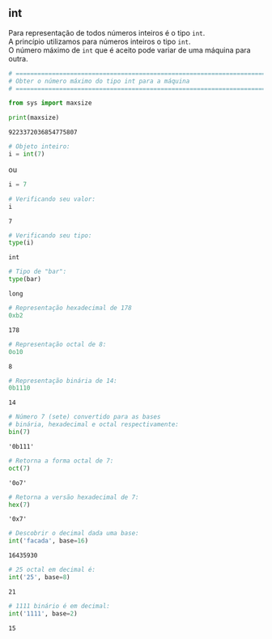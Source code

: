 ## int

Para representação de todos números inteiros é o tipo `int`.  
A princípio utilizamos para números inteiros o tipo `int`.  
O número máximo de `int` que é aceito pode variar de uma máquina para outra.  
     
``` python
# ============================================================================
# Obter o número máximo do tipo int para a máquina
# ============================================================================

from sys import maxsize

print(maxsize)
```

```
9223372036854775807
```



``` python
# Objeto inteiro:
i = int(7)
```

ou

``` python
i = 7
```

``` python
# Verificando seu valor:
i
```

``` console
7
```

``` python
# Verificando seu tipo:
type(i)
```

``` console
int
```

``` python
# Tipo de "bar":
type(bar)
```

``` console
long
```

``` python
# Representação hexadecimal de 178
0xb2
```

``` console
178
```

``` python
# Representação octal de 8:
0o10
```

``` console
8
```

``` python
# Representação binária de 14:
0b1110
```

``` console
14
```

``` python
# Número 7 (sete) convertido para as bases 
# binária, hexadecimal e octal respectivamente:
bin(7)
```

``` console
'0b111'
```

``` python
# Retorna a forma octal de 7:
oct(7)
```

``` console
'0o7'
```

``` python
# Retorna a versão hexadecimal de 7:
hex(7)
```

``` console
'0x7'
```

``` python
# Descobrir o decimal dada uma base:
int('facada', base=16)
```

``` console
16435930
```

``` python
# 25 octal em decimal é:
int('25', base=8)
```

``` console
21
```

``` python
# 1111 binário é em decimal:
int('1111', base=2)
```

``` console
15
```

